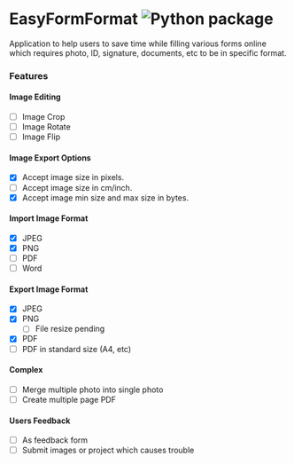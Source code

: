 # EasyFormFormat ![Python package](https://github.com/scopeInfinity/EasyFormFormat/workflows/Python%20package/badge.svg)

Application to help users to save time while filling various forms online which requires photo, ID, signature, documents, etc to be in specific format.


### Features

#### Image Editing
- [ ] Image Crop
- [ ] Image Rotate
- [ ] Image Flip

#### Image Export Options
- [x] Accept image size in pixels.
- [ ] Accept image size in cm/inch.
- [x] Accept image min size and max size in bytes.

#### Import Image Format
- [X] JPEG
- [X] PNG
- [ ] PDF
- [ ] Word

#### Export Image Format
- [X] JPEG
- [X] PNG
  - [ ] File resize pending
- [X] PDF
- [ ] PDF in standard size (A4, etc)

#### Complex
- [ ] Merge multiple photo into single photo
- [ ] Create multiple page PDF

#### Users Feedback
- [ ] As feedback form
- [ ] Submit images or project which causes trouble
